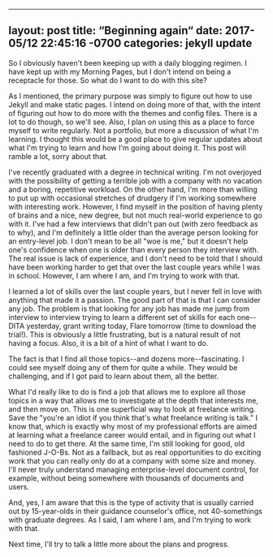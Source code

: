 
---
layout: post
title:  “Beginning again“
date:   2017-05/12 22:45:16 -0700
categories: jekyll update
--- 

So I obviously haven't been keeping up with a daily blogging regimen. I have kept up with my Morning Pages, but I don't intend on being a receptacle for those. So what do I want to do with this site?

As I mentioned, the primary purpose was simply to figure out how to use Jekyll and make static pages. I intend on doing more of that, with the intent of figuring out how to do more with the themes and config files. There is a lot to do though, so we'll see. Also, I plan on using this as a place to force myself to write regularly. Not a portfolio, but more a discussion of what I'm learning. I thought this would be a good place to give regular updates about what I'm trying to learn and how I'm going about doing it. This post will ramble a lot, sorry about that.

I've recently graduated with a degree in technical writing. I'm not overjoyed with the possibility of getting a terrible job with a company with no vacation and a boring, repetitive workload. On the other hand, I'm more than willing to put up with occasional stretches of drudgery if I'm working somewhere with interesting work. However, I find myself in the position of having plenty of brains and a nice, new degree, but not much real-world experience to go with it. I've had a few interviews that didn't pan out (with zero feedback as to why), and I'm definitely a little older than the average person looking for an entry-level job. I don't mean to be all "woe is me," but it doesn't help one's confidence when one is older than every person they interview with. The real issue is lack of experience, and I don't need to be told that I should have been working harder to get that over the last couple years while I was in school. However, I am where I am, and I'm trying to work with that.

I learned a lot of skills over the last couple years, but I never fell in love with anything that made it a passion. The good part of that is that I can consider any job. The problem is that looking for any job has made me jump from interview to interview trying to learn a different set of skills for each one--DITA yesterday, grant writing today, Flare tomorrow (time to download the trial!). This is obviously a little frustrating, but is a natural result of not having a focus. Also, it is a bit of a hint of what I want to do.

The fact is that I find all those topics--and dozens more--fascinating. I could see myself doing any of them for quite a while. They would be challenging, and if I got paid to learn about them, all the better.

What I'd really like to do is find a job that allows me to explore all those topics in a way that allows me to investigate at the depth that interests me, and then move on. This is one superficial way to look at freelance writing. Save the "you're an idiot if you think that's what freelance writing is talk." I know that, which is exactly why most of my professional efforts are aimed at learning what a freelance career would entail, and in figuring out what I need to do to get there. At the same time, I'm still looking for good, old fashioned J-O-Bs. Not as a fallback, but as real opportunities to do exciting work that you can really only do at a company with some size and money. I'll never truly understand managing enterprise-level document control, for example, without being somewhere with thousands of documents and users.

And, yes, I am aware that this is the type of activity that is usually carried out by 15-year-olds in their guidance counselor's office, not 40-somethings with graduate degrees. As I said, I am where I am, and I'm trying to work with that.

Next time, I'll try to talk a little more about the plans and progress.